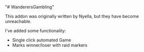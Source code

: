 "# WanderersGambling"

This addon was originally written by Nyella, but they have become unreachable.

I've added some functionality:
- Single click automated Game
- Marks winner/loser with raid markers
